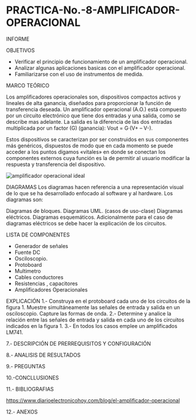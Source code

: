 # PRACTICA-No.-8-AMPLIFICADOR-OPERACIONAL
INFORME

OBJETIVOS

 * Verificar el principio de funcionamiento de un amplificador operacional.
 * Analizar algunas aplicaciones basicas con el amplificador operacional.
 * Familiarizarse con el uso de instrumentos de medida.

MARCO TEÓRICO

Los amplificadores operacionales son, dispositivos compactos activos y lineales de alta ganancia, diseñados para proporcionar la función de transferencia deseada. Un amplificador operacional (A.O.) está compuesto por un circuito electrónico que tiene dos entradas y una salida, como se describe mas adelante. La salida es la diferencia de las dos entradas multiplicada por un factor (G) (ganancia): Vout = G·(V+ – V-).

Estos dispositivos se caracterizan por ser construidos en sus componentes más genéricos, dispuestos de modo que en cada momento se puede acceder a los puntos digamos «vitales» en donde se conectan los componentes externos cuya función es la de permitir al usuario modificar la respuesta y transferencia del dispositivo.

![amplificador operacional ideal](https://user-images.githubusercontent.com/76057459/113602697-88906000-9608-11eb-8846-88fa0a06337b.png)


DIAGRAMAS
Los diagramas hacen referencia a una representación visual de lo que se ha desarrollado enfocado al software y al hardware. Los diagramas son:

Diagramas de bloques.
Diagramas UML. (casos de uso-clase)
Diagramas eléctricos.
Diagramas esquemáticos.
Adicionalmente para el caso de diagramas eléctricos se debe hacer la explicación de los circuitos.







LISTA DE COMPONENTES

* Generador de señales
* Fuente DC
* Osciloscopio.
* Protoboard
* Multimetro
* Cables conductores
* Resistencias , capacitores
* Amplificadores Operacionales



EXPLICACIÓN
1.- Construya en el protoboard cada uno de los circuitos de la figura 1. Muestre
simultáneamente las señales de entrada y salida en un osciloscopio. Capture las formas de onda.
2.- Determine y analice la relación entre las señales de entrada y salida en cada uno de los
circuitos indicados en la figura 1.
3.- En todos los casos emplee un amplificados LM741.


7.- DESCRIPCIÓN DE PRERREQUISITOS Y CONFIGURACIÓN


8.- ANALISIS DE RESULTADOS 



9.- PREGUNTAS


10.-CONCLLUSIONES




11.- BIBLIOGRAFIAS


https://www.diarioelectronicohoy.com/blog/el-amplificador-operacional


12.- ANEXOS
